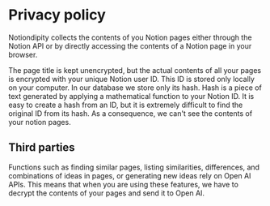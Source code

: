 # Privacy policy

Notiondipity collects the contents of you Notion pages either through the Notion API or
by directly accessing the contents of a Notion page in your browser.

The page title is kept unencrypted, but the actual contents of all your pages is encrypted
with your unique Notion user ID. This ID is stored only locally on your computer. In our database 
we store only its hash. Hash is a piece of text generated by applying a mathematical function
to your Notion ID. It is easy to create a hash from an ID, but it is extremely difficult to find the
original ID from its hash. As a consequence, we can't see the contents of your notion pages.

## Third parties

Functions such as finding similar pages, listing similarities, differences, and combinations of ideas
in pages, or generating new ideas rely on Open AI APIs. This means that when you are using these 
features, we have to decrypt the contents of your pages and send it to Open AI.
